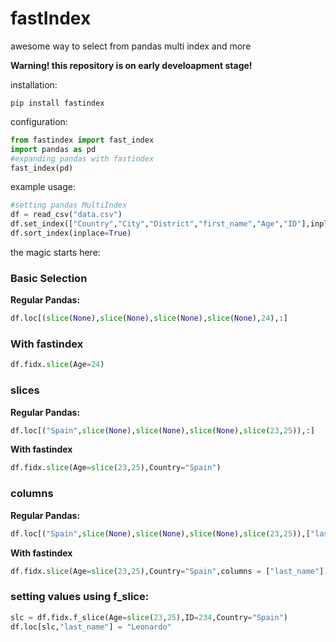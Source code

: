 # fastIndex
awesome way to select from pandas multi index and more

**Warning! this repository is on early develoapment stage!**

installation:
```
pip install fastindex
```
configuration:

```python
from fastindex import fast_index
import pandas as pd
#expanding pandas with fastindex
fast_index(pd)
```
example usage:
```python
#setting pandas MultiIndex
df = read_csv("data.csv")
df.set_index(["Country","City","District","first_name","Age","ID"],inplace=True)
df.sort_index(inplace=True)
```

the magic starts here:
### Basic Selection
**Regular Pandas:**
```python
df.loc[(slice(None),slice(None),slice(None),slice(None),24),:]
```

### With fastindex
```python
df.fidx.slice(Age=24)
```

### slices
**Regular Pandas:**
```python
df.loc[("Spain",slice(None),slice(None),slice(None),slice(23,25)),:]
```
**With fastindex**
```python
df.fidx.slice(Age=slice(23,25),Country="Spain")
```


### columns
**Regular Pandas:**
```python
df.loc[("Spain",slice(None),slice(None),slice(None),slice(23,25)),["last_name"]]
```
**With fastindex**
```python
df.fidx.slice(Age=slice(23,25),Country="Spain",columns = ["last_name"])
```


### setting values using f_slice:
```python
slc = df.fidx.f_slice(Age=slice(23,25),ID=234,Country="Spain")
df.loc[slc,"last_name"] = "Leonardo"
```
